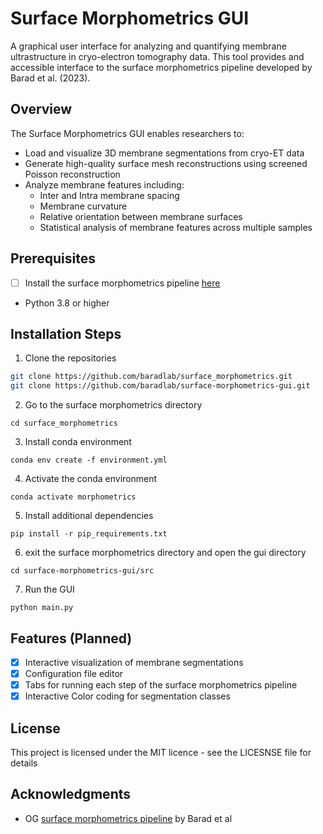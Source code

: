 # Surface Morphometrics GUI
A graphical user interface for analyzing and quantifying membrane ultrastructure in cryo-electron tomography data. This tool provides and accessible interface to the surface morphometrics pipeline developed by Barad et al. (2023).

## Overview
The Surface Morphometrics GUI enables researchers to: 

- Load and visualize 3D membrane segmentations from cryo-ET data
- Generate high-quality surface mesh reconstructions using screened Poisson reconstruction
- Analyze membrane features including:
  - Inter and Intra membrane spacing
  - Membrane curvature
  - Relative orientation between membrane surfaces
  - Statistical analysis of membrane features across multiple samples

## Prerequisites
- [ ] Install the surface morphometrics pipeline [here](https://github.com/GrotjahnLab/surface_morphometrics)
- Python 3.8 or higher

## Installation Steps
1. Clone the repositories
```bash
git clone https://github.com/baradlab/surface_morphometrics.git
git clone https://github.com/baradlab/surface-morphometrics-gui.git
```
2. Go to the surface morphometrics directory
```
cd surface_morphometrics
```
3. Install conda environment
```
conda env create -f environment.yml
```
4. Activate the conda environment
```
conda activate morphometrics
```
5. Install additional dependencies
```
pip install -r pip_requirements.txt
```
6. exit the surface morphometrics directory and open the gui directory
```
cd surface-morphometrics-gui/src
```
7. Run the GUI
```
python main.py
```


## Features (Planned)
- [x] Interactive visualization of membrane segmentations
- [x] Configuration file editor
- [x] Tabs for running each step of the surface morphometrics pipeline
- [x] Interactive Color coding for segmentation classes

## License
This project is licensed under the MIT licence - see the LICESNSE file for details

## Acknowledgments
- OG [surface morphometrics pipeline](https://github.com/GrotjahnLab/surface_morphometrics) by Barad et al
